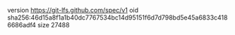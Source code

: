 version https://git-lfs.github.com/spec/v1
oid sha256:46d15a8f1a1b40dc7767534bc14d95151f6d7d798bd5e45a6833c4186686adf4
size 27488
